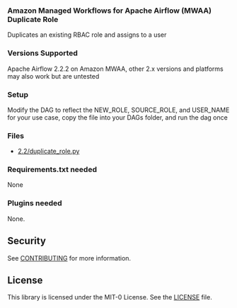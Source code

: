 ### Amazon Managed Workflows for Apache Airflow (MWAA) Duplicate Role

Duplicates an existing RBAC role and assigns to a user

### Versions Supported

Apache Airflow 2.2.2 on Amazon MWAA, other 2.x versions and platforms may also work but are untested

### Setup 

Modify the DAG to reflect the NEW_ROLE, SOURCE_ROLE, and USER_NAME for your use case, copy the file into your DAGs folder, and run the dag once

### Files

* [2.2/duplicate_role.py](2.2/duplicate_role.py)

### Requirements.txt needed

None

### Plugins needed 

None.

## Security

See [CONTRIBUTING](../../blob/main/CONTRIBUTING.md#security-issue-notifications) for more information.

## License

This library is licensed under the MIT-0 License. See the [LICENSE](../../blob/main/LICENSE) file.

